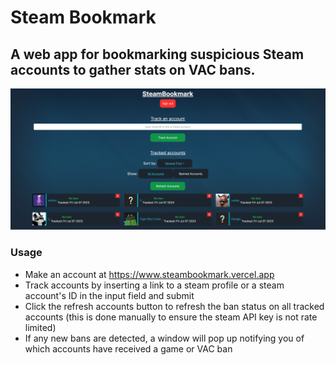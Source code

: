 # Steam Bookmark
## A web app for bookmarking suspicious Steam accounts to gather stats on VAC bans.
![Image of Steam Bookmark dashboard](https://raw.githubusercontent.com/bjexe/steambookmark/main/public/img/dash.png)
### Usage
- Make an account at https://www.steambookmark.vercel.app 
- Track accounts by inserting a link to a steam profile or a steam account's ID in the input field and submit
- Click the refresh accounts button to refresh the ban status on all tracked accounts (this is done manually to ensure the steam API key is not rate limited)
- If any new bans are detected, a window will pop up notifying you of which accounts have received a game or VAC ban
